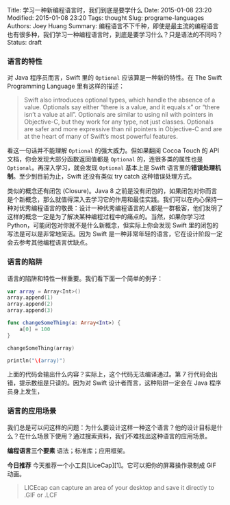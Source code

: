 Title: 学习一种新编程语言时，我们到底是要学什么
Date: 2015-01-08 23:20
Modified: 2015-01-08 23:20
Tags: thought
Slug: programe-languages
Authors: Joey Huang
Summary: 编程语言不下千种，即使是最主流的编程语言也有很多种，我们学习一种编程语言时，到底是要学习什么？只是语法的不同吗？
Status: draft

### 语言的特性

对 Java 程序员而言，Swift 里的 `Optional` 应该算是一种新的特性。在 The Swift Programming Language 里有这样的描述：

> Swift also introduces optional types, which handle the absence of a value. Optionals say either “there is a value, and it equals x” or “there isn’t a value at all”. Optionals are similar to using nil with pointers in Objective-C, but they work for any type, not just classes. Optionals are safer and more expressive than nil pointers in Objective-C and are at the heart of many of Swift’s most powerful features.

看这一句话并不能理解 `Optional` 的强大威力。但如果翻阅 Cocoa Touch 的 API 文档，你会发现大部分函数返回值都是 `Optional` 的，连很多类的属性也是 `Optional`。再深入学习，就会发现 `Optional` 基本上是 Swift 语言里的**错误处理机制**。至少到目前为止，Swift 还没有类似 try catch 这种错误处理方式。

类似的概念还有闭包 (Closure)。Java 8 之前是没有闭包的，如果闭包对你而言是个新概念，那么就值得深入去学习它的作用和最佳实践。我们可以在内心保持一种对优秀编程语言的敬畏：设计一种优秀编程语言的人都是一群极客，他们发明了这样的概念一定是为了解决某种编程过程中的痛点的。当然，如果你学习过 Python，可能闭包对你就不是什么新概念，但实际上你会发现 Swift 里的闭包的写法是可以是非常地简洁。因为 Swift 是一种非常年轻的语言，它在设计阶段一定会去参考其他编程语言优缺点。

### 语言的陷阱

语言的陷阱和特性一样重要。我们看下面一个简单的例子：


```swift
var array = Array<Int>()
array.append(1)
array.append(2)
array.append(3)

func changeSomeThing(a: Array<Int>) {
	a[0] = 100
}

changeSomeThing(array)

println("\(array)")
```

上面的代码会输出什么内容？实际上，这个代码无法编译通过。第 7 行代码会出错，提示数组是只读的。因为对 Swift 设计者而言，这种陷阱一定会在 Java 程序员身上发生，

### 语言的应用场景

我们总是可以问这样的问题：为什么要设计这样一种这个语言？他的设计目标是什么？在什么场景下使用？通过搜索资料，我们不难找出这种语言的应用场景。

**编程语言三个要素**
语法；标准库；应用框架。

**今日推荐**
今天推荐一个小工具[LiceCap][1]。它可以把你的屏幕操作录制成 GIF 动画。

> LICEcap can capture an area of your desktop and save it directly to .GIF or .LCF


